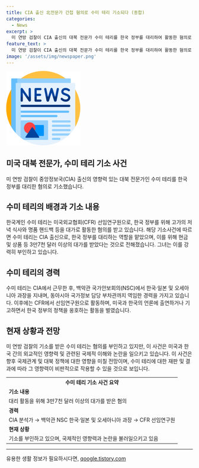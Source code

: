 ```yaml
---
title: CIA 출신 北전문가 간첩 혐의로 수미 테리 기소되다 (종합)
categories:
  - News
excerpt: >
  미 연방 검찰이 CIA 출신의 대북 전문가 수미 테리를 한국 정부를 대리하여 활동한 혐의로 기소했다. NYT는 수미 테리가 고가의 저녁 식사와 명품 핸드백 등을 대가로 받았다고 보도했으며, 변호인은 이를 부인하고 있다. 수미 테리는 CIA에서 근무한 뒤 한국 정부의 대리로 활동하며, 혐의는 루이비통 핸드백과 저녁 식사 등을 받은 것과 3만7천 달러의 뒷돈을 받았다는 것이다. 함께 여러 언론에 출연하여 한국 정부의 정책을 옹호한 것으로 전해졌다.
feature_text: >
  미 연방 검찰이 CIA 출신의 대북 전문가 수미 테리를 한국 정부를 대리하여 활동한 혐의로 기소했다. NYT는 수미 테리가 고가의 저녁 식사와 명품 핸드백 등을 대가로 받았다고 보도했으며, 변호인은 이를 부인하고 있다. 수미 테리는 CIA에서 근무한 뒤 한국 정부의 대리로 활동하며, 혐의는 루이비통 핸드백과 저녁 식사 등을 받은 것과 3만7천 달러의 뒷돈을 받았다는 것이다. 함께 여러 언론에 출연하여 한국 정부의 정책을 옹호한 것으로 전해졌다.
image: '/assets/img/newspaper.png'
---
```


<p><img src="/assets/img/newspaper.png" alt="kimp 속보" /></p>

<h2>미국 대북 전문가, 수미 테리 기소 사건</h2>

<p data-ke-size="size16">미 연방 검찰이 중앙정보국(CIA) 출신의 영향력 있는 대북 전문가인 수미 테리를 한국 정부를 대리한 혐의로 기소했습니다.</p>

<h2 data-ke-size="size26">수미 테리의 배경과 기소 내용</h2>

<p data-ke-size="size16">한국계인 수미 테리는 미국외교협회(CFR) 선임연구원으로, 한국 정부를 위해 고가의 저녁 식사와 명품 핸드백 등을 대가로 활동한 혐의를 받고 있습니다. 해당 기소사건에 따르면 수미 테리는 CIA 출신으로, 한국 정부를 대리하는 역할을 맡았으며, 이를 위해 현금 및 상품 등 3만7천 달러 이상의 대가를 받았다는 것으로 전해졌습니다. 그녀는 이를 강력히 부인하고 있습니다.</p>

<h2 data-ke-size="size26">수미 테리의 경력</h2>

<p data-ke-size="size16">수미 테리는 CIA에서 근무한 후, 백악관 국가안보회의(NSC)에서 한국·일본 및 오세아니아 과장을 지내며, 동아시아 국가정보 담당 부차관까지 역임한 경력을 가지고 있습니다. 이후에는 CFR에서 선임연구원으로 활동하며, 미국과 한국의 언론에 출연하거나 기고하면서 한국 정부의 정책을 옹호하는 활동을 벌였습니다.</p>

<h2 data-ke-size="size26">현재 상황과 전망</h2>

<p data-ke-size="size16">미 연방 검찰의 기소를 받은 수미 테리는 혐의를 부인하고 있지만, 이 사건은 미국과 한국 간의 외교적인 영향력 및 관련된 국제적 이해와 논란을 일으키고 있습니다. 이 사건은 향후 국제관계 및 대북 정책에 대한 영향을 미칠 전망이며, 수미 테리에 대한 재판 및 결과에 따라 그 영향력이 비판적으로 작용할 수 있을 것으로 보입니다.</p>

<table>
    <tr>
        <td style="text-align: center; height: 17px;"><b>수미 테리 기소 사건 요약</b></td>
    </tr>
    <tr>
        <td><b>기소 내용</b></td>
    </tr>
    <tr>
        <td>대리 활동을 위해 3만7천 달러 이상의 대가를 받은 혐의</td>
    </tr>
    <tr>
        <td><b>경력</b></td>
    </tr>
    <tr>
        <td>CIA 분석가 → 백악관 NSC 한국·일본 및 오세아니아 과장 → CFR 선임연구원</td>
    </tr>
    <tr>
        <td><b>현재 상황</b></td>
    </tr>
    <tr>
        <td>기소를 부인하고 있으며, 국제적인 영향력과 논란을 불러일으키고 있음</td>
    </tr>
</table>

<p><hr></p>
유용한 생활 정보가 필요하시다면, <a href="https://qoogle.tistory.com" rel="dofollow">qoogle.tistory.com</a>


